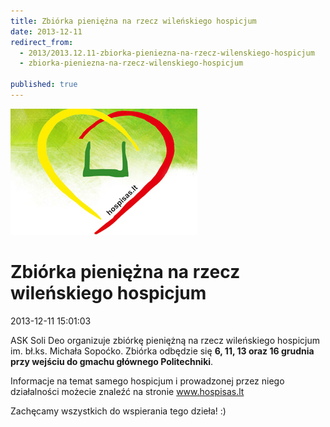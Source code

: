 ```yaml
---
title: Zbiórka pieniężna na rzecz wileńskiego hospicjum
date: 2013-12-11
redirect_from: 
  - 2013/2013.12.11-zbiorka-pieniezna-na-rzecz-wilenskiego-hospicjum
  - zbiorka-pieniezna-na-rzecz-wilenskiego-hospicjum

published: true
---
```



![/assets/posts/2013/2013-12-11-zbiorka-pieniezna-na-rzecz-wilenskiego-hospicjum/wilenskie_hospicjum.jpg](/assets/posts/2013/2013-12-11-zbiorka-pieniezna-na-rzecz-wilenskiego-hospicjum/wilenskie_hospicjum.jpg)

# Zbiórka pieniężna na rzecz wileńskiego hospicjum

<time>2013-12-11 15:01:03</time>



ASK Soli Deo organizuje zbiórkę pieniężną na rzecz wileńskiego hospicjum im. bł.ks. Michała Sopoćko. Zbiórka odbędzie się **6, 11, 13 oraz 16 grudnia przy wejściu do gmachu głównego Politechniki**.

 Informacje na temat samego hospicjum i prowadzonej przez niego działalności możecie znaleźć na stronie www.hospisas.lt

 Zachęcamy wszystkich do wspierania tego dzieła! :)


<!--{{json:{"created_date":"2013-12-11 15:01:03","publish_down":"2013-12-16 16:13:49","id":"5348"}}}-->